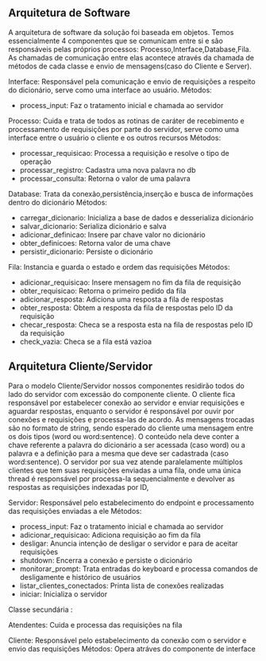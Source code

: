 <h2> Arquitetura de Software </h2>

 A arquitetura de software da solução foi baseada em objetos. Temos essencialmente 4 componentes que se comunicam entre si e são responsáveis pelas próprios processos: Processo,Interface,Database,Fila. As chamadas de comunicação entre elas acontece através da chamada de métodos de cada classe e envio de mensagens(caso do Cliente e Server).

 Interface: Responsável pela comunicação e envio de requisições a respeito do dicionário, serve como uma interface ao usuário.
 Métodos:

 <ul>
    <li>process_input: Faz o tratamento inicial e chamada ao servidor </li>

 </ul>

 Processo: Cuida e trata de todos as rotinas de caráter de recebimento e processamento de requisições por parte do servidor, serve como uma interface entre o usuário o cliente e os outros recursos
 Métodos: 

<ul>
    <li>processar_requisicao: Processa a requisição e resolve o tipo de operação
    <li>processar_registro: Cadastra uma nova palavra no db
    <li>processar_consulta: Retorna o valor de uma palavra

 </ul>

 Database: Trata da conexão,persistência,inserção e busca de informações dentro do dicionário
 Métodos:

 <ul>
    <li>carregar_dicionario: Inicializa a base de dados e desserializa dicionário
    <li>salvar_dicionario: Serializa dicionário e salva
    <li>adicionar_definicao: Insere par chave valor no dicionário
    <li>obter_definicoes: Retorna valor de uma chave
    <li>persistir_dicionario: Persiste o dicionário
 </ul>

 Fila: Instancia e guarda o estado e ordem das requisições
 Métodos:

 <ul>
    <li>adicionar_requisicao: Insere mensagem no fim da fila de requisição 
    <li>obter_requisicao: Retorna o primeiro pedido da fila
    <li>adicionar_resposta: Adiciona uma resposta a fila de respostas
    <li>obter_resposta: Obtem a resposta da fila de respostas pelo ID da requisição
    <li>checar_resposta: Checa se a resposta esta na fila de respostas pelo ID da requisição
    <li>check_vazia: Checa se a fila está vazioa
 </ul>

<h2> Arquitetura Cliente/Servidor </h2>

 Para o modelo Cliente/Servidor nossos componentes residirão todos do lado do servidor com excessão do componente cliente. O cliente fica responsável por estabelecer conexão ao servidor e enviar requisições e aguardar respostas, enquanto o servidor é responsável por ouvir por conexões e requisições e processa-las de acordo. As mensagens trocadas são no formato de string, sendo esperado do cliente uma mensagem entre os dois tipos (word ou word:sentence). O conteúdo nela deve conter a chave referente a palavra do dicionário a ser acessada (caso word) ou a palavra e a definição para a mesma que deve ser cadastrada (caso word:sentence). O servidor por sua vez atende paralelamente múltiplos clientes que tem suas requisições enviadas a uma fila, onde uma única thread é responsável por processa-la sequencialmente e devolver as respostas as requisições indexadas por ID, 

 Servidor: Responsável pelo estabelecimento do endpoint e processamento das requisições enviadas a ele
 Métodos:

 <ul>
   <li>process_input: Faz o tratamento inicial e chamada ao servidor </li>
   <li>adicionar_requisicao: Adiciona requisição ao fim da fila
   <li>desligar: Anuncia intenção de desligar o servidor e para de aceitar requisições
   <li>shutdown: Encerra a conexão e persiste o dicionário
   <li>monitorar_prompt: Trata entradas do keyboard e processa comandos de desligamente e histórico de usuários
   <li>listar_clientes_conectados: Printa lista de conexões realizadas
   <li>iniciar: Inicializa o servidor
 </ul>
 Classe secundária :
  <p> Atendentes: Cuida e processa das requisições na fila

 Cliente: Responsável pelo estabelecimento da conexão com o servidor e envio das requisições
 Métodos: Opera atráves do componente de interface



